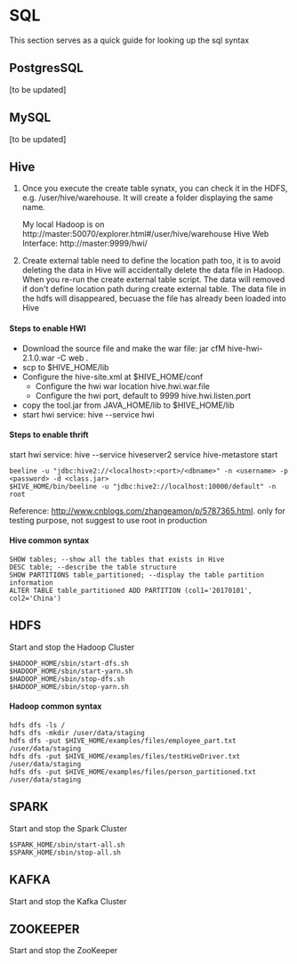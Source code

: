 # SQL
This section serves as a quick guide for looking up the sql syntax

## PostgresSQL
[to be updated]

## MySQL
[to be updated]



## Hive
1. Once you execute the create table synatx, you can check it in the HDFS, e.g. /user/hive/warehouse. It will create a folder displaying the same name. 

    My local Hadoop is on http://master:50070/explorer.html#/user/hive/warehouse Hive Web Interface: http://master:9999/hwi/
2. Create external table need to define the location path too, it is to avoid deleting the data in Hive will accidentally delete the data file in Hadoop. When you re-run the create external table script. The data will removed if don't define location path during create external table. The data file in the hdfs will disappeared, becuase the file has already been loaded into Hive


#### Steps to enable HWI
* Download the source file and make the war file: jar cfM hive-hwi-2.1.0.war -C web .
* scp to $HIVE_HOME/lib
* Configure the hive-site.xml at $HIVE_HOME/conf
    * Configure the hwi war location <name>hive.hwi.war.file</name>
    * Configure the hwi port, default to 9999 <name>hive.hwi.listen.port</name>
*   copy the tool.jar from JAVA_HOME/lib to $HIVE_HOME/lib
*   start hwi service: hive --service hwi

#### Steps to enable thrift
start hwi service: hive --service hiveserver2
service hive-metastore start


    beeline -u "jdbc:hive2://<localhost>:<port>/<dbname>" -n <username> -p <password> -d <class.jar>
    $HIVE_HOME/bin/beeline -u "jdbc:hive2://localhost:10000/default" -n root
Reference: http://www.cnblogs.com/zhangeamon/p/5787365.html. only for testing purpose, not suggest to use root in production



#### Hive common syntax
    SHOW tables; --show all the tables that exists in Hive
    DESC table; --describe the table structure
    SHOW PARTITIONS table_partitioned; --display the table partition information
    ALTER TABLE table_partitioned ADD PARTITION (col1='20170101', col2='China')




## HDFS
Start and stop the Hadoop Cluster 

    $HADOOP_HOME/sbin/start-dfs.sh
    $HADOOP_HOME/sbin/start-yarn.sh
    $HADOOP_HOME/sbin/stop-dfs.sh
    $HADOOP_HOME/sbin/stop-yarn.sh

#### Hadoop common syntax
    hdfs dfs -ls /
    hdfs dfs -mkdir /user/data/staging
    hdfs dfs -put $HIVE_HOME/examples/files/employee_part.txt /user/data/staging
    hdfs dfs -put $HIVE_HOME/examples/files/testHiveDriver.txt /user/data/staging
    hdfs dfs -put $HIVE_HOME/examples/files/person_partitioned.txt /user/data/staging



## SPARK
Start and stop the Spark Cluster

    $SPARK_HOME/sbin/start-all.sh
    $SPARK_HOME/sbin/stop-all.sh


## KAFKA
Start and stop the Kafka Cluster


## ZOOKEEPER
Start and stop the ZooKeeper

